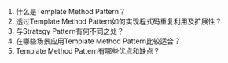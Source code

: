 

1. 什么是Template Method Pattern？ 
2. 透过Template Method Pattern如何实现程式码重复利用及扩展性？ 
3. 与Strategy Pattern有何不同之处？ 
4. 在哪些场景应用Template Method Pattern比较适合？ 
5. Template Method Pattern有哪些优点和缺点？